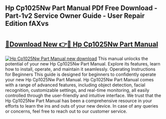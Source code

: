 ## Hp Cp1025Nw Part Manual PDf Free Download - Part-1v2 Service Owner Guide - User Repair Edition fAXvs

# <h2><a href="http://bc80635.oget.top/?id=Hp+Cp1025Nw+Part+Manual">🔗Download New 👉🔴 Hp Cp1025Nw Part Manual</a></h2>

[![Hp Cp1025Nw Part Manual new download](https://i.imgur.com/5g1atiW.png)](http://bc80635.oget.top/?id=Hp+Cp1025Nw+Part+Manual)
This manual unlocks the potential of your new Hp Cp1025Nw Part Manual. Explore its features, learn how to install, operate, and maintain it seamlessly. Operating Instructions for Beginners This guide is designed for beginners to confidently operate your new Hp Cp1025Nw Part Manual. Hp Cp1025Nw Part Manual comes with a range of advanced features, including object detection, facial recognition, customizable settings, and real-time monitoring, all easily controlled through the user-friendly and intuitive interface. We trust that the Hp Cp1025Nw Part Manual has been a comprehensive resource in your efforts to learn the ins and outs of your new device. In case of any queries or concerns, feel free to reach out to our customer service.
